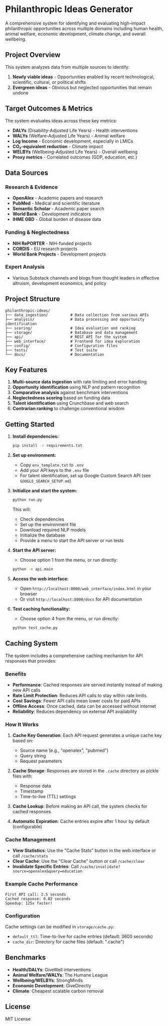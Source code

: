 # Philanthropic Ideas Generator

A comprehensive system for identifying and evaluating high-impact philanthropic opportunities across multiple domains including human health, animal welfare, economic development, climate change, and overall wellbeing.

## Project Overview

This system analyzes data from multiple sources to identify:
1. **Newly viable ideas** - Opportunities enabled by recent technological, scientific, cultural, or political shifts
2. **Evergreen ideas** - Obvious but neglected opportunities that remain undone

## Target Outcomes & Metrics

The system evaluates ideas across these key metrics:
- **DALYs** (Disability-Adjusted Life Years) - Health interventions
- **WALYs** (Welfare-Adjusted Life Years) - Animal welfare
- **Log Income** - Economic development, especially in LMICs
- **CO₂-equivalent reduction** - Climate impact
- **WELBYs** (Wellbeing-Adjusted Life Years) - Overall wellbeing
- **Proxy metrics** - Correlated outcomes (GDP, education, etc.)

## Data Sources

### Research & Evidence
- **OpenAlex** - Academic papers and research
- **PubMed** - Medical and scientific literature
- **Semantic Scholar** - Academic paper search
- **World Bank** - Development indicators
- **IHME GBD** - Global burden of disease data

### Funding & Neglectedness
- **NIH RePORTER** - NIH-funded projects
- **CORDIS** - EU research projects
- **World Bank Projects** - Development projects

### Expert Analysis
- Various Substack channels and blogs from thought leaders in effective altruism, development economics, and policy

## Project Structure

```
philanthropic-ideas/
├── data_ingestion/          # Data collection from various APIs
├── analysis/                # Data processing and opportunity identification
├── scoring/                 # Idea evaluation and ranking
├── storage/                 # Database and data management
├── api/                     # REST API for the system
├── web_interface/           # Frontend for idea exploration
├── config/                  # Configuration files
├── tests/                   # Test suite
└── docs/                    # Documentation
```

## Key Features

1. **Multi-source data ingestion** with rate limiting and error handling
2. **Opportunity identification** using NLP and pattern recognition
3. **Comparative analysis** against benchmark interventions
4. **Neglectedness scoring** based on funding data
5. **Talent identification** using Crunchbase and web search
6. **Contrarian ranking** to challenge conventional wisdom

## Getting Started

1. **Install dependencies:**
   ```bash
   pip install -r requirements.txt
   ```

2. **Set up environment:**
   - Copy `env_template.txt` to `.env`
   - Add your API keys to the `.env` file
   - For talent identification, set up Google Custom Search API (see `GOOGLE_SEARCH_SETUP.md`)

3. **Initialize and start the system:**
   ```bash
   python run.py
   ```
   This will:
   - Check dependencies
   - Set up the environment file
   - Download required NLP models
   - Initialize the database
   - Provide a menu to start the API server or run tests

4. **Start the API server:**
   - Choose option 1 from the menu, or run directly:
   ```bash
   python -m api.main
   ```

5. **Access the web interface:**
   - Open `http://localhost:8000/web_interface/index.html` in your browser
   - Or visit `http://localhost:8000/docs` for API documentation

6. **Test caching functionality:**
   - Choose option 4 from the menu, or run directly:
   ```bash
   python test_cache.py
   ```

## Caching System

The system includes a comprehensive caching mechanism for API responses that provides:

### Benefits
- **Performance**: Cached responses are served instantly instead of making new API calls
- **Rate Limit Protection**: Reduces API calls to stay within rate limits
- **Cost Savings**: Fewer API calls mean lower costs for paid APIs
- **Offline Access**: Once cached, data can be accessed without internet
- **Reliability**: Reduces dependency on external API availability

### How It Works
1. **Cache Key Generation**: Each API request generates a unique cache key based on:
   - Source name (e.g., "openalex", "pubmed")
   - Query string
   - Request parameters

2. **Cache Storage**: Responses are stored in the `.cache` directory as pickle files with:
   - Response data
   - Timestamp
   - Time-to-live (TTL) settings

3. **Cache Lookup**: Before making an API call, the system checks for cached responses

4. **Automatic Expiration**: Cache entries expire after 1 hour by default (configurable)

### Cache Management
- **View Statistics**: Use the "Cache Stats" button in the web interface or call `/cache/stats`
- **Clear Cache**: Use the "Clear Cache" button or call `/cache/clear`
- **Invalidate Specific Entries**: Call `/cache/invalidate?source=openalex&query=education`

### Example Cache Performance
```
First API call: 2.5 seconds
Cached response: 0.02 seconds
Speedup: 125x faster!
```

### Configuration
Cache settings can be modified in `storage/cache.py`:
- `default_ttl`: Time-to-live for cache entries (default: 3600 seconds)
- `cache_dir`: Directory for cache files (default: ".cache")

## Benchmarks

- **Health/DALYs**: GiveWell interventions
- **Animal Welfare/WALYs**: The Humane League
- **Wellbeing/WELBYs**: StrongMinds
- **Economic Development**: GiveDirectly
- **Climate**: Cheapest scalable carbon removal

## License

MIT License
